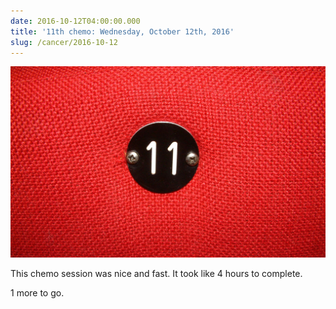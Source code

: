 ```yaml
---
date: 2016-10-12T04:00:00.000
title: '11th chemo: Wednesday, October 12th, 2016'
slug: /cancer/2016-10-12
---
```


![](/images/cancer/of0saeuiLu1vsn3evo1.jpg)

This chemo session was nice and fast. It took like 4 hours to complete.

1 more to go.

